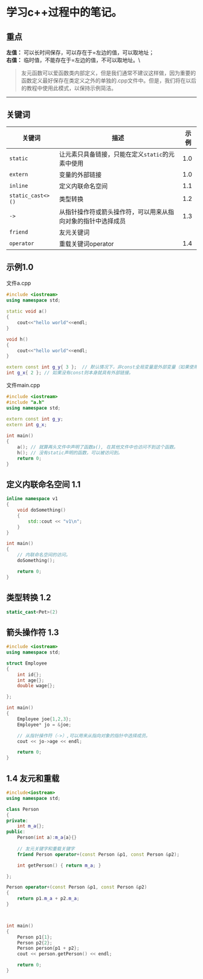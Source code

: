 # 学习c++过程中的笔记。

## 重点
**左值：** 可以长时间保存，可以存在于=左边的值，可以取地址；\
**右值：** 临时值，不能存在于=左边的值，不可以取地址。\

> 友元函数可以爱函数类内部定义，但是我们通常不建议这样做，因为重要的函数定义最好保存在类定义之外的单独的.cpp文件中。但是，我们将在以后的教程中使用此模式，以保持示例简洁。

----
## 关键词
|关键词|描述|示例|
|----|----|----|
|`static`|让元素只具备链接，只能在定义`static`的元素中使用|1.0|
|`extern`|变量的外部链接|1.0|
|`inline`|定义内联命名空间|1.1|
|`static_cast<>()`|类型转换|1.2|
|`->`|从指针操作符或箭头操作符，可以用来从指向对象的指针中选择成员|1.3|
|`friend`|友元关键词||1.4|
|`operator`|重载关键词operator|1.4|


## 示例1.0
文件a.cpp
```cpp
#include <iostream>
using namespace std;
    
static void a()
{
    cout<<"hello world"<<endl;
}

void h()
{
    cout<<"hello world"<<endl;
}

extern const int g_y{ 3 };  // 默认情况下，非const全局变量是外部变量（如果使用，则会忽略extern关键字）。
int g_x{ 2 }; // 如果没有const则本身就具有外部链接。
```

文件main.cpp
```cpp
#include <iostream>
#include "a.h"
using namespace std;

extern const int g_y;
extern int g_x;
    
int main()
{
    a(); // 就算再头文件中声明了函数a(), 在其他文件中也访问不到这个函数。
    h(); // 没有static声明的函数，可以被访问到。
    return 0;
}
```

## 定义内联命名空间 1.1
```cpp
inline namespace v1
{
    void doSomething()
    {
        std::cout << "v1\n";
    }
}

int main()
{
    // 内联命名空间的访问。
    doSomething();

    return 0;
}
```

## 类型转换 1.2
```cpp
static_cast<Pet>(2)
```

## 箭头操作符 1.3
```cpp
#include <iostream>
using namespace std;

struct Employee
{
    int id{};
    int age{};
    double wage{};

};

int main()
{
    Employee joe{1,2,3};
    Employee* jo = &joe;

    // 从指针操作符（->）,可以用来从指向对象的指针中选择成员。
    cout << jo->age << endl;

    return 0;
}
```

## 1.4 友元和重载
```cpp
#include<iostream>
using namespace std;

class Person
{
private:
    int m_a{};
public:
    Person(int a):m_a{a}{}
    
    // 友元关键字和重载关键字
    friend Person operator+(const Person &p1, const Person &p2);

    int getPerson() { return m_a; }

};

Person operator+(const Person &p1, const Person &p2)
{
    return p1.m_a + p2.m_a;
}



int main()
{
    Person p1{1};
    Person p2{2};
    Person person{p1 + p2};
    cout << person.getPerson() << endl;

    return 0;
}
```
